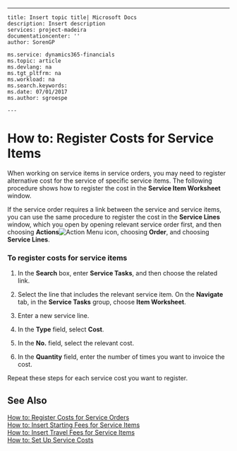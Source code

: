 ---
    title: Insert topic title| Microsoft Docs
    description: Insert description
    services: project-madeira
    documentationcenter: ''
    author: SorenGP

    ms.service: dynamics365-financials
    ms.topic: article
    ms.devlang: na
    ms.tgt_pltfrm: na
    ms.workload: na
    ms.search.keywords:
    ms.date: 07/01/2017
    ms.author: sgroespe

    ---
# How to: Register Costs for Service Items
When working on service items in service orders, you may need to register alternative cost for the service of specific service items. The following procedure shows how to register the cost in the **Service Item Worksheet** window.  
  
 If the service order requires a link between the service and service items, you can use the same procedure to register the cost in the **Service Lines** window, which you open by opening relevant service order first, and then choosing **Actions**![Action Menu icon](../media/actionmenuicon.png "actionMenuIcon"), choosing **Order**, and choosing **Service Lines**.  
  
### To register costs for service items  
  
1.  In the **Search** box, enter **Service Tasks**, and then choose the related link.  
  
2.  Select the line that includes the relevant service item. On the **Navigate** tab, in the **Service Tasks** group, choose **Item Worksheet**.  
  
3.  Enter a new service line.  
  
4.  In the **Type** field, select **Cost**.  
  
5.  In the **No.** field, select the relevant cost.  
  
6.  In the **Quantity** field, enter the number of times you want to invoice the cost.  
  
 Repeat these steps for each service cost you want to register.  
  
## See Also  
 [How to: Register Costs for Service Orders](../how-to-register-costs-for-service-orders.md)   
 [How to: Insert Starting Fees for Service Items](../how-to-insert-starting-fees-for-service-items.md)   
 [How to: Insert Travel Fees for Service Items](../how-to-insert-travel-fees-for-service-items.md)   
 [How to: Set Up Service Costs](../how-to-set-up-service-costs.md)